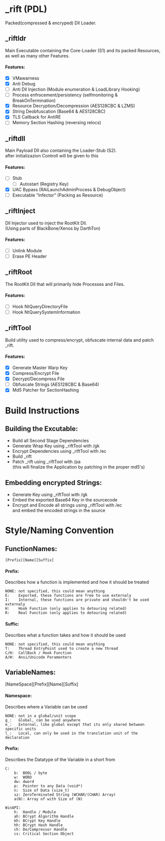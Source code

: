 # \_rift (PDL)
Packed(compressed & encryped) Dll Loader.

## \_riftldr
Main Executable containing the Core-Loader (S1) and its packed Resources,
as well as many other Features.

#### Features:
- [x] VMawarness
- [X] Anti Debug
- [ ] Anti Dll Injection (Module enumeration & LoadLibrary Hooking)
- [ ] Process enfrocement/persistency (selfmonitoring & BreakOnTermination)
- [x] Resource Decryption/Decompression (AES128CBC & LZMS)
- [x] String Deobfuscation (Base64 & AES128CBC)
- [x] TLS Callback for AntiRE
- [ ] Memory Section Hashing (reversing relocs)

## \_riftdll
Main Payload Dll also containing the Loader-Stub (S2).\
after initializazion Controll will be given to this

#### Features:
- [ ] Stub
  - [ ] Autostart (Registry Key)
- [x] UAC Bypass (RAiLaunchAdminProcess & DebugObject)
- [ ] Executable "Infector" (Packing as Resource)

## \_riftInject
Dll Injector used to inject the RootKit Dll.\
(Using parts of BlackBone/Xenos by DarthTon)

#### Features:
- [ ] Unlink Module
- [ ] Erase PE Header

## \_riftRoot
The RootKit Dll that will primarily hide Processes and Files.

#### Features:
- [ ] Hook NtQueryDirectoryFile
- [ ] Hook NtQuerySystemInformation

## \_riftTool
Build utility used to compress/encrypt, obfuscate internal data and patch _rift.

#### Features:
- [x] Generate Master Warp Key
- [x] Compress/Encrypt File
- [x] Decrypt/Decompress File
- [ ] Obfuscate Strings (AES128CBC & Base64)
- [x] Md5 Patcher for SectionHashing

# Build Instructions
## Building the Excutable:
- Build all Second Stage Dependencies
- Generate Wrap Key using _riftTool with /gk
- Encrypt Dependencies using _riftTool with /ec
- Build _rift 
- Patch _rift using _riftTool with /pa\
  (this will finalize the Application by patching in the proper md5's)

## Embedding encrypted Strings:
- Generate Key using _riftTool with /gk
- Embed the exported Base64 Key in the sourcecode
- Encrypt and Encode all strings using _riftTool with /ec\
  and embed the encoded strings in the source

# Style/Naming Convention
## FunctionNames:
`[Prefix][Name][Suffix]`

#### Prefix:
Describes how a function is implemented and how it should be treated
```
NONE: not specified, this could mean anything
E:    Exported, these functions are free to use externaly
I:    Internal, these functions are private and shouldn't be used externaly
H:    Hook Function (only applies to detouring related)
R:    Real Function (only applies to detouring related)
```

#### Suffic:
Describes what a function takes and how it should be used
```
NONE: not specified, this could mean anything
T:    Thread EntryPoint used to create a new thread
C/H:  CallBack / Hook Function
A/W:  Ansi/Unicode Paramenters
```

## VariableNames:
[NameSpace][Prefix][Name][Suffix]

#### Namespace:
Describes where a Variable can be used
```
NONE: not in a global/unit scope
g_:   Global, can be used anywhere
e_:   External, like global except that its only shared between specific units
l_:   Local, can only be used in the translation unit of the declaration
```

#### Prefix:
Describes the Datatype of the Variable in a short from
```
C:
    b:  BOOL / byte
    w:  WORD
    dw: dword
    p:  Pointer to any Data (void*)
    n:  Size of Data (size_t)
    sz: ZeroTerminated String (WCHAR/(CHAR) Array)
    a(N): Array of with Size of (N)

WinAPI:
    h:  Handle / Module
    ah: BCrypt Algorithm Handle
    kh: BCrypt Key Handle
    hh: BCrypt Hash Handle
    ch: De/Compressor Handle
    cs: Critical Section Object
```